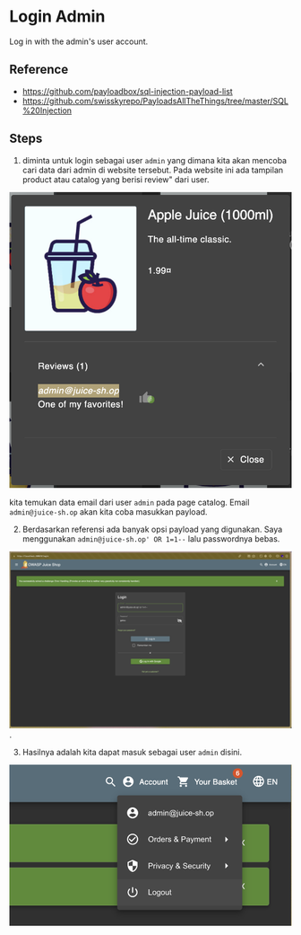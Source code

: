 # Login Admin

Log in with the admin's user account.

## Reference

- https://github.com/payloadbox/sql-injection-payload-list
- https://github.com/swisskyrepo/PayloadsAllTheThings/tree/master/SQL%20Injection

## Steps

1. diminta untuk login sebagai user `admin` yang dimana kita akan mencoba cari data dari admin di website tersebut. Pada website ini ada tampilan product atau catalog yang berisi review" dari user.

<img src="./img/admincatalog.png">

kita temukan data email dari user `admin` pada page catalog. Email `admin@juice-sh.op` akan kita coba masukkan payload.

2. Berdasarkan referensi ada banyak opsi payload yang digunakan. Saya menggunakan `admin@juice-sh.op' OR 1=1--` lalu passwordnya bebas.

<img src="./img/adminpayload.png">.

3. Hasilnya adalah kita dapat masuk sebagai user `admin` disini.

<img src="./img/adminloggedin.png">
